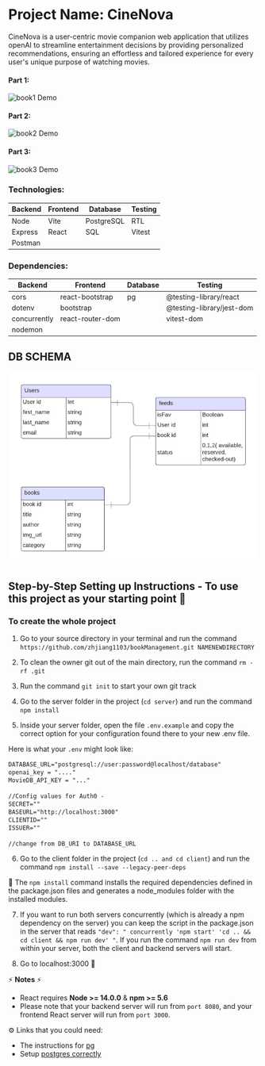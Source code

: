 # Project Name: CineNova
CineNova is a user-centric movie companion web application that utilizes openAI to streamline entertainment decisions by providing personalized recommendations, ensuring an effortless and tailored experience for every user's unique purpose of watching movies.

#### Part 1:
![book1 Demo](/client/public/images/book1.gif)
#### Part 2:
![book2 Demo](/client/public/images/book2.gif)
#### Part 3:
![book3 Demo](/client/public/images/book3.gif)

### Technologies: 

| Backend 	| Frontend 	| Database   	| Testing   	|
|---------	|----------	|------------	|-----------	|
| Node    	| Vite     	| PostgreSQL 	| RTL       	|
| Express 	| React    	| SQL        	| Vitest    	|
| Postman 	|     	    |         	    |       	    |


### Dependencies: 

| Backend      	| Frontend        	| Database 	| Testing                   	|
|--------------	|-----------------	|----------	|---------------------------	|
| cors         	| react-bootstrap 	| pg       	| @testing-library/react    	|
| dotenv       	| bootstrap       	|          	| @testing-library/jest-dom 	|
| concurrently 	| react-router-dom 	|          	| vitest-dom                	|
| nodemon      	|                 	|          	|                           	|
 
## DB SCHEMA
![schema](/client/public/images/schema.png)


## Step-by-Step Setting up Instructions - To use this project as your starting point  🚀  
### To create the whole project


1. Go to your source directory in your terminal and run the command `https://github.com/zhjiang1103/bookManagement.git NAMENEWDIRECTORY`

2. To clean the owner git out of the main directory, run the command `rm -rf .git`

3. Run the command `git init` to start your own git track 

4. Go to the server folder in the project (`cd server`) and run the command `npm install`

5. Inside your server folder, open the file `.env.example` and copy the correct option for your configuration found there to your new .env file. 

Here is what your `.env` might look like:

```
DATABASE_URL="postgresql://user:password@localhost/database"
openai_key = "...."
MovieDB_API_KEY = "..."

//Config values for Auth0 - 
SECRET=""
BASEURL="http://localhost:3000"
CLIENTID=""
ISSUER=""

//change from DB_URI to DATABASE_URL
``` 

6. Go to the client folder in the project (`cd .. and cd client`) and run the command `npm install --save --legacy-peer-deps`

🔎 The `npm install` command installs the required dependencies defined in the package.json files and generates a node_modules folder with the installed modules.

7. If you want to run both servers concurrently (which is already a npm dependency on the server) you can keep the script in the package.json in the server that reads `"dev": " concurrently 'npm start' 'cd .. && cd client && npm run dev' "`. If you run the command `npm run dev` from within your server, both the client and backend servers will start.

10. Go to localhost:3000  💪

⚡ **Notes** ⚡  
* React requires **Node >= 14.0.0** & **npm >= 5.6**
* Please note that your backend server will run from `port 8080`, and your frontend React server will run from `port 3000`.

⚙️ Links that you could need:

* The instructions for [pg](https://node-postgres.com/apis/pool)  
* Setup [postgres correctly](https://github.com/Techtonica/curriculum/blob/main/databases/installing-postgresql.md)


